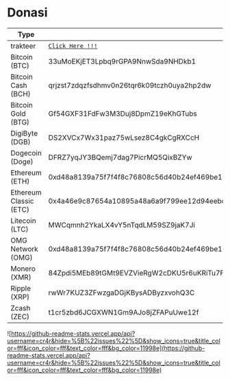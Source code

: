 # Donasi
| Type                          | To |
| --------------------------------- | ----------- |
| trakteer                 | [`Click Here !!!`](https://trakteer.id/cr4r)
| Bitcoin          (BTC)   | 33uMoEKjET3Lpbq9rGPA9NnwSda9NHDkb1
| Bitcoin Cash     (BCH)   | qrjzst7zdqzfsdhmv0n26tqr6k09tczh0uya2hp2dw
| Bitcoin Gold     (BTG)   | Gf54GXF31FdFw3M3Duj8DpmZ19eKhGTubs
| DigiByte         (DGB)   | DS2XVCx7Wx31paz75wLsez8C4gkCgRXCcH
| Dogecoin         (Doge)  | DFRZ7yqJY3BQemj7dag7PicrMQ5QixBZYw
| Ethereum         (ETH)   | 0xd48a8139a75f7f4f8c76808c56d40b24ef469be1
| Ethereum Classic (ETC)   | 0x4a46e9c87654a10895a48a6a9f799ee12d94eebd
| Litecoin         (LTC)   | MWCqmnh2YkaLX4vY5nTqdLM59SZ9jaK7Ji
| OMG Network      (OMG)   | 0xd48a8139a75f7f4f8c76808c56d40b24ef469be1
| Monero           (XMR)   | 84Zpdi5MEb89tGMt9EVZVieRgW2cDKU5r6uKRiTu7F6QdK3TxKWzkW7J3rX6DqEcjMipVEzzxmJTkFmk2GabwARL9erh6P7
| Ripple           (XRP)   | rwWr7KUZ3ZFwzgaDGjKBysADByzxvohQ3C
| Zcash            (ZEC)   | t1cr5zbd6JCGXWN1Gm9AJo8jZFAPuUwe12f


![https://github-readme-stats.vercel.app/api?username=cr4r&hide=%5B%22issues%22%5D&show_icons=true&title_color=fff&icon_color=fff&text_color=fff&bg_color=11998e](https://github-readme-stats.vercel.app/api?username=cr4r&hide=%5B%22issues%22%5D&show_icons=true&title_color=fff&icon_color=fff&text_color=fff&bg_color=11998e)
